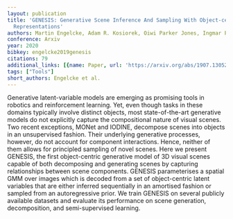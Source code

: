 ```yaml
---
layout: publication
title: 'GENESIS: Generative Scene Inference And Sampling With Object-centric Latent
  Representations'
authors: Martin Engelcke, Adam R. Kosiorek, Oiwi Parker Jones, Ingmar Posner
conference: Arxiv
year: 2020
bibkey: engelcke2019genesis
citations: 79
additional_links: [{name: Paper, url: 'https://arxiv.org/abs/1907.13052'}]
tags: ["Tools"]
short_authors: Engelcke et al.
---
```

Generative latent-variable models are emerging as promising tools in robotics
and reinforcement learning. Yet, even though tasks in these domains typically
involve distinct objects, most state-of-the-art generative models do not
explicitly capture the compositional nature of visual scenes. Two recent
exceptions, MONet and IODINE, decompose scenes into objects in an unsupervised
fashion. Their underlying generative processes, however, do not account for
component interactions. Hence, neither of them allows for principled sampling
of novel scenes. Here we present GENESIS, the first object-centric generative
model of 3D visual scenes capable of both decomposing and generating scenes by
capturing relationships between scene components. GENESIS parameterises a
spatial GMM over images which is decoded from a set of object-centric latent
variables that are either inferred sequentially in an amortised fashion or
sampled from an autoregressive prior. We train GENESIS on several publicly
available datasets and evaluate its performance on scene generation,
decomposition, and semi-supervised learning.